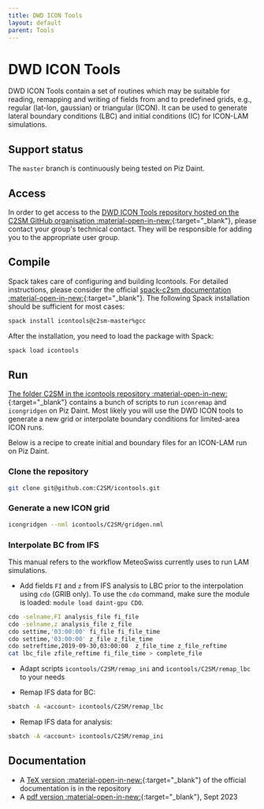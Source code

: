 ```yaml
---
title: DWD ICON Tools
layout: default
parent: Tools
---
```


# DWD ICON Tools

DWD ICON Tools contain a set of routines which may be suitable for reading, remapping and writing of fields from and to predefined grids,
e.g., regular (lat-lon, gaussian) or triangular (ICON). It can be used to generate lateral boundary conditions (LBC) and initial conditions (IC) for ICON-LAM simulations.

## Support status

The `master` branch is continuously being tested on Piz Daint.

## Access

In order to get access to the [DWD ICON Tools repository hosted on the C2SM GitHub organisation :material-open-in-new:](https://github.com/C2SM/icontools){:target="_blank"},
please contact your group's technical contact. They will be responsible for adding you to the appropriate user group.

## Compile

Spack takes care of configuring and building Icontools. For detailed instructions,
please consider the official [spack-c2sm documentation :material-open-in-new:](https://c2sm.github.io/spack-c2sm/latest){:target="_blank"}.
The following Spack installation should be sufficient for most cases:

```bash
spack install icontools@c2sm-master%gcc
```

After the installation, you need to load the package with Spack:

```bash
spack load icontools
```

## Run

[The folder C2SM in the icontools repository :material-open-in-new:](https://github.com/C2SM/icontools/tree/master/C2SM){:target="_blank"} contains a bunch of scripts to run `iconremap` and `icongridgen` on Piz Daint.
Most likely you will use the DWD ICON tools to generate a new grid or interpolate boundary conditions for limited-area ICON runs. 

Below is a recipe to create initial and boundary files for an ICON-LAM run on Piz Daint.

### Clone the repository
```bash
git clone git@github.com:C2SM/icontools.git
```

### Generate a new ICON grid

 ```bash
icongridgen --nml icontools/C2SM/gridgen.nml
``` 

### Interpolate BC from IFS

This manual refers to the workflow MeteoSwiss currently uses to run LAM simulations.

* Add fields `FI` and `z` from IFS analysis to LBC prior to the interpolation using `cdo` (GRIB only). To use the `cdo` command, make sure the module is loaded: `module load daint-gpu CDO`.

```bash
cdo -selname,FI analysis_file fi_file
cdo -selname,z analysis_file z_file
cdo settime,'03:00:00' fi_file fi_file_time
cdo settime,'03:00:00' z_file z_file_time
cdo setreftime,2019-09-30,03:00:00  z_file_time z_file_reftime
cat lbc_file zfile_reftime fi_file_time > complete_file
```

* Adapt scripts `icontools/C2SM/remap_ini` and `icontools/C2SM/remap_lbc` to your needs

* Remap IFS data for BC:

 ```bash
sbatch -A <account> icontools/C2SM/remap_lbc
``` 

* Remap IFS data for analysis:

 ```bash
sbatch -A <account> icontools/C2SM/remap_ini
```

## Documentation

* A [TeX version :material-open-in-new:](https://github.com/C2SM/icontools/blob/master/doc/icontools_doc.tex){:target="_blank"} of the official documentation is in the repository
* A [pdf version :material-open-in-new:](https://polybox.ethz.ch/index.php/s/jdYaNrWFF8LjcrF){:target="_blank"}, Sept 2023
